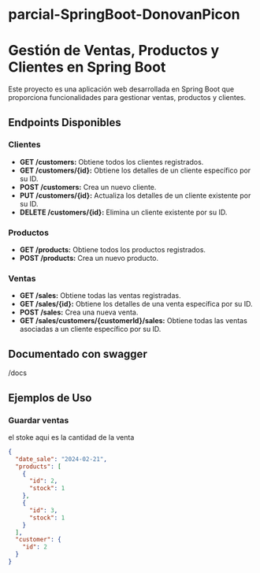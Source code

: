 # parcial-SpringBoot-DonovanPicon

# Gestión de Ventas, Productos y Clientes en Spring Boot

Este proyecto es una aplicación web desarrollada en Spring Boot que proporciona funcionalidades para gestionar ventas, productos y clientes.

## Endpoints Disponibles

### Clientes

- **GET /customers:** Obtiene todos los clientes registrados.
- **GET /customers/{id}:** Obtiene los detalles de un cliente específico por su ID.
- **POST /customers:** Crea un nuevo cliente.
- **PUT /customers/{id}:** Actualiza los detalles de un cliente existente por su ID.
- **DELETE /customers/{id}:** Elimina un cliente existente por su ID.

### Productos

- **GET /products:** Obtiene todos los productos registrados.
- **POST /products:** Crea un nuevo producto.

### Ventas

- **GET /sales:** Obtiene todas las ventas registradas.
- **GET /sales/{id}:** Obtiene los detalles de una venta específica por su ID.
- **POST /sales:** Crea una nueva venta.
- **GET /sales/customers/{customerId}/sales:** Obtiene todas las ventas asociadas a un cliente específico por su ID.

## Documentado con swagger
/docs

## Ejemplos de Uso

### Guardar ventas
el stoke aqui es la cantidad de la venta
```json
{
  "date_sale": "2024-02-21",
  "products": [
    {
      "id": 2,
      "stock": 1
    },
    {
      "id": 3,
      "stock": 1
    }
  ],
  "customer": {
    "id": 2
  }
}
```
